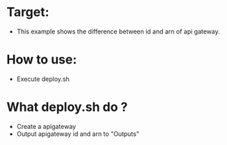 # Target:
- This example shows the difference between
    id and
    arn of api gateway.


# How to use:
- Execute deploy.sh

# What deploy.sh do ?
- Create a apigateway
- Output apigateway id and arn to "Outputs"

